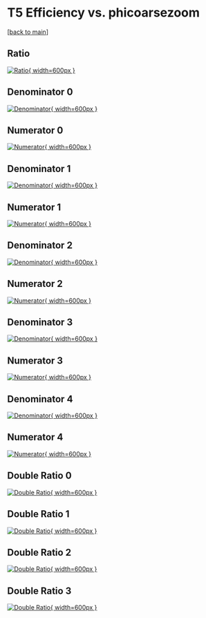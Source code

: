 # T5 Efficiency vs. phicoarsezoom

[[back to main](./)]



## Ratio

[![Ratio](../mtv/var/T5_base_321_-1_eff_phicoarsezoom.png){ width=600px }](../mtv/var/T5_base_321_-1_eff_phicoarsezoom.pdf)

## Denominator 0

[![Denominator](../mtv/den/T5_base_321_-1_eff_phicoarsezoom_den0.png){ width=600px }](../mtv/den/T5_base_321_-1_eff_phicoarsezoom_den0.pdf)

## Numerator 0

[![Numerator](../mtv/num/T5_base_321_-1_eff_phicoarsezoom_num0.png){ width=600px }](../mtv/num/T5_base_321_-1_eff_phicoarsezoom_num0.pdf)

## Denominator 1

[![Denominator](../mtv/den/T5_base_321_-1_eff_phicoarsezoom_den1.png){ width=600px }](../mtv/den/T5_base_321_-1_eff_phicoarsezoom_den1.pdf)

## Numerator 1

[![Numerator](../mtv/num/T5_base_321_-1_eff_phicoarsezoom_num1.png){ width=600px }](../mtv/num/T5_base_321_-1_eff_phicoarsezoom_num1.pdf)

## Denominator 2

[![Denominator](../mtv/den/T5_base_321_-1_eff_phicoarsezoom_den2.png){ width=600px }](../mtv/den/T5_base_321_-1_eff_phicoarsezoom_den2.pdf)

## Numerator 2

[![Numerator](../mtv/num/T5_base_321_-1_eff_phicoarsezoom_num2.png){ width=600px }](../mtv/num/T5_base_321_-1_eff_phicoarsezoom_num2.pdf)

## Denominator 3

[![Denominator](../mtv/den/T5_base_321_-1_eff_phicoarsezoom_den3.png){ width=600px }](../mtv/den/T5_base_321_-1_eff_phicoarsezoom_den3.pdf)

## Numerator 3

[![Numerator](../mtv/num/T5_base_321_-1_eff_phicoarsezoom_num3.png){ width=600px }](../mtv/num/T5_base_321_-1_eff_phicoarsezoom_num3.pdf)

## Denominator 4

[![Denominator](../mtv/den/T5_base_321_-1_eff_phicoarsezoom_den4.png){ width=600px }](../mtv/den/T5_base_321_-1_eff_phicoarsezoom_den4.pdf)

## Numerator 4

[![Numerator](../mtv/num/T5_base_321_-1_eff_phicoarsezoom_num4.png){ width=600px }](../mtv/num/T5_base_321_-1_eff_phicoarsezoom_num4.pdf)

## Double Ratio 0

[![Double Ratio](../mtv/ratio/T5_base_321_-1_eff_phicoarsezoom_ratio0.png){ width=600px }](../mtv/ratio/T5_base_321_-1_eff_phicoarsezoom_ratio0.pdf)

## Double Ratio 1

[![Double Ratio](../mtv/ratio/T5_base_321_-1_eff_phicoarsezoom_ratio1.png){ width=600px }](../mtv/ratio/T5_base_321_-1_eff_phicoarsezoom_ratio1.pdf)

## Double Ratio 2

[![Double Ratio](../mtv/ratio/T5_base_321_-1_eff_phicoarsezoom_ratio2.png){ width=600px }](../mtv/ratio/T5_base_321_-1_eff_phicoarsezoom_ratio2.pdf)

## Double Ratio 3

[![Double Ratio](../mtv/ratio/T5_base_321_-1_eff_phicoarsezoom_ratio3.png){ width=600px }](../mtv/ratio/T5_base_321_-1_eff_phicoarsezoom_ratio3.pdf)

